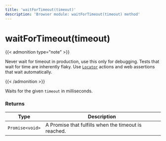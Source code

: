 ```yaml
---
title: 'waitForTimeout(timeout)'
description: 'Browser module: waitForTimeout(timeout) method'
---
```


# waitForTimeout(timeout)

{{< admonition type="note" >}}

Never wait for timeout in production, use this only for debugging. Tests that wait for time are inherently flaky. Use [`Locator`](https://grafana.com/docs/k6/<K6_VERSION>/javascript-api/k6-browser/locator/) actions and web assertions that wait automatically.

{{< /admonition >}}

Waits for the given `timeout` in milliseconds.

### Returns

| Type            | Description                                          |
| --------------- | ---------------------------------------------------- |
| `Promise<void>` | A Promise that fulfills when the timeout is reached. |
